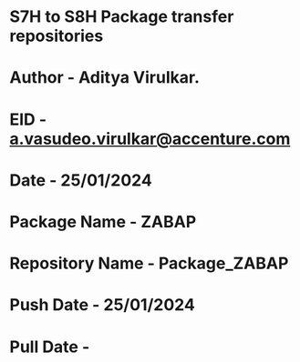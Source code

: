 # S7H to S8H Package transfer repositories
# Author - Aditya Virulkar.
# EID - a.vasudeo.virulkar@accenture.com
# Date - 25/01/2024

# Package Name - ZABAP
# Repository Name - Package_ZABAP

# Push Date - 25/01/2024
# Pull Date - 
